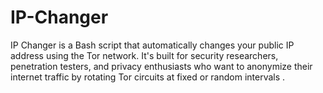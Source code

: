 # IP-Changer
IP Changer is a Bash script that automatically changes your public IP address using the Tor network. It's built for security researchers, penetration testers, and privacy enthusiasts who want to anonymize their internet traffic by rotating Tor circuits at fixed or random intervals .
